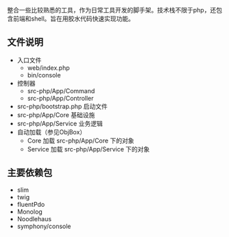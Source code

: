 整合一些比较熟悉的工具，作为日常工具开发的脚手架。技术栈不限于php，还包含前端和shell。旨在用胶水代码快速实现功能。

## 文件说明
* 入口文件
    * web/index.php
    * bin/console
* 控制器
    * src-php/App/Command
    * src-php/App/Controller
* src-php/bootstrap.php 启动文件
* src-php/App/Core 基础设施
* src-php/App/Service 业务逻辑
* 自动加载（参见ObjBox）
    * Core 加载 src-php/App/Core 下的对象
    * Service 加载 src-php/App/Service 下的对象

## 主要依赖包
* slim
* twig
* fluentPdo
* Monolog
* Noodlehaus
* symphony/console
